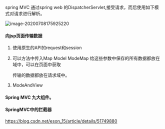 spring MVC 通过spring web 的DispatcherServlet,接受请求，而后使用如下模式对请求进行解析。

![image-20200708175925220](C:\Users\wallace\AppData\Roaming\Typora\typora-user-images\image-20200708175925220.png)

#### 向jsp页面传输数据

1. 使用原生的API的request和session

2. 可以方法中传入Map Model ModeMap 给这些参数中保存的所有数据都放在域中，可以在页面中获取

   传输的数据都放在请求域中。

3.  ModeAndView

#### Spring MVC 九大组件。

#### SpringMVC中的拦截器

https://blog.csdn.net/eson_15/article/details/51749880